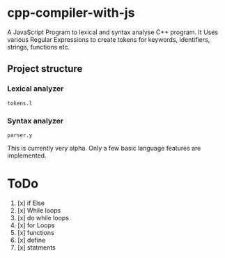 # cpp-compiler-with-js
A JavaScript Program to lexical and syntax analyse C++ program. It Uses various Regular Expressions to create tokens for keywords, identifiers, strings, functions etc.

## Project structure

### Lexical analyzer
`tokens.l`

### Syntax analyzer
`parser.y`

This is currently very alpha. Only a few basic language features are implemented.

# ToDo
1. [x] if Else
2. [x] While loops
3. [x] do while loops
4. [x] for Loops
5. [x] functions
6. [x] define
7. [x] statments
